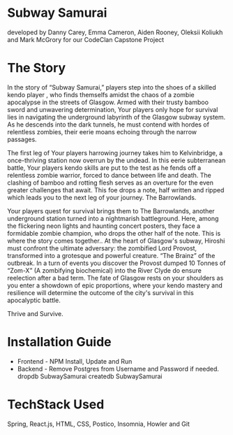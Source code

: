 # Subway Samurai 

developed by Danny Carey, Emma Cameron, Aiden Rooney, Oleksii Koliukh and Mark McGrory for our CodeClan Capstone Project

# The Story


In the story of “Subway Samurai,” players step into the shoes of a skilled kendo player , who finds themselfs amidst the chaos of a zombie apocalypse in the streets of Glasgow. Armed with their trusty bamboo sword and unwavering determination, Your players only hope for survival lies in navigating the underground labyrinth of the Glasgow subway system. As he descends into the dark tunnels, he must contend with hordes of relentless zombies, their eerie moans echoing through the narrow passages.



The first leg of Your players harrowing journey takes him to Kelvinbridge, a once-thriving station now overrun by the undead. In this eerie subterranean battle, Your players kendo skills are put to the test as he fends off a relentless zombie warrior, forced to dance between life and death. The clashing of bamboo and rotting flesh serves as an overture for the even greater challenges that await. This foe drops a note, half written and ripped which leads you to the next leg of your journey. The Barrowlands.



Your players quest for survival brings them to The Barrowlands, another underground station turned into a nightmarish battleground. Here, among the flickering neon lights and haunting concert posters, they face a formidable zombie champion, who drops the other half of the note. This is where the story comes together.. At the heart of Glasgow's subway, Hiroshi must confront the ultimate adversary: the zombified Lord Provost, transformed into a grotesque and powerful creature. “The Brainz” of the outbreak. In a turn of events you discover the Provost dumped 10 Tonnes of “Zom-X” (A zombifying biochemical) into the River Clyde do ensure reelection after a bad term. The fate of Glasgow rests on your shoulders as you enter a showdown of epic proportions, where your kendo mastery and resilience will determine the outcome of the city's survival in this apocalyptic battle.



Thrive and Survive.


# Installation Guide 

- Frontend - NPM Install, Update and Run
- Backend - Remove Postgres from Username and Password if needed. dropdb SubwaySamurai createdb SubwaySamurai

# TechStack Used

Spring, React.js, HTML, CSS, Postico, Insomnia, Howler and Git
